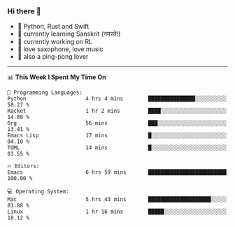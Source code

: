 ### Hi there 👋

- 📙 Python, Rust and Swift
- 🌱 currently learning Sanskrit (नमस्ते!)
- 🔭 currently working on RL
- 🎷 love saxophone, love music
- 🏓 also a ping-pong lover

<!--
**ZiqinGong/ZiqinGong** is a ✨ _special_ ✨ repository because its `README.md` (this file) appears on your GitHub profile.

Here are some ideas to get you started:

- 🔭 I’m currently working on ...
- 🌱 I’m currently learning ...
- 👯 I’m looking to collaborate on ...
- 🤔 I’m looking for help with ...
- 💬 Ask me about ...
- 📫 gongzq0301@sjtu.edu.cn
- 😄 Pronouns: ...
- ⚡ Fun fact: ...
-->

---

<!--START_SECTION:waka-->
📊 **This Week I Spent My Time On** 

```text
💬 Programming Languages: 
Python                   4 hrs 4 mins        ███████████████░░░░░░░░░░   58.27 % 
Racket                   1 hr 2 mins         ████░░░░░░░░░░░░░░░░░░░░░   14.88 % 
Org                      56 mins             ███░░░░░░░░░░░░░░░░░░░░░░   13.41 % 
Emacs Lisp               17 mins             █░░░░░░░░░░░░░░░░░░░░░░░░   04.10 % 
TOML                     14 mins             █░░░░░░░░░░░░░░░░░░░░░░░░   03.55 % 

🔥 Editors: 
Emacs                    6 hrs 59 mins       █████████████████████████   100.00 % 

💻 Operating System: 
Mac                      5 hrs 43 mins       ████████████████████░░░░░   81.88 % 
Linux                    1 hr 16 mins        █████░░░░░░░░░░░░░░░░░░░░   18.12 % 
```


<!--END_SECTION:waka-->
